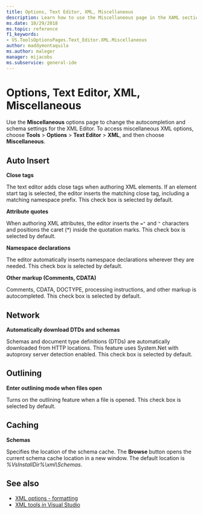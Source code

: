 ```yaml
---
title: Options, Text Editor, XML, Miscellaneous
description: Learn how to use the Miscellaneous page in the XAML section to to change the autocompletion and schema settings for the XML Editor.
ms.date: 10/29/2018
ms.topic: reference
f1_keywords:
- VS.ToolsOptionsPages.Text_Editor.XML.Miscellaneous
author: maddymontaquila
ms.author: maleger
manager: mijacobs
ms.subservice: general-ide
---
```

# Options, Text Editor, XML, Miscellaneous

Use the **Miscellaneous** options page to change the autocompletion and schema settings for the XML Editor. To access miscellaneous XML options, choose **Tools** > **Options** > **Text Editor** > **XML**, and then choose **Miscellaneous**.

## Auto Insert

**Close tags**

The text editor adds close tags when authoring XML elements. If an element start tag is selected, the editor inserts the matching close tag, including a matching namespace prefix. This check box is selected by default.

**Attribute quotes**

When authoring XML attributes, the editor inserts the `="` and `"` characters and positions the caret (**^**) inside the quotation marks. This check box is selected by default.

**Namespace declarations**

The editor automatically inserts namespace declarations wherever they are needed. This check box is selected by default.

**Other markup (Comments, CDATA)**

Comments, CDATA, DOCTYPE, processing instructions, and other markup is autocompleted. This check box is selected by default.

## Network

**Automatically download DTDs and schemas**

Schemas and document type definitions (DTDs) are automatically downloaded from HTTP locations. This feature uses System.Net with autoproxy server detection enabled. This check box is selected by default.

## Outlining

**Enter outlining mode when files open**

Turns on the outlining feature when a file is opened. This check box is selected by default.

## Caching

**Schemas**

Specifies the location of the schema cache. The **Browse** button opens the current schema cache location in a new window. The default location is *%VsInstallDir%\xml\Schemas*.

## See also

- [XML options - formatting](options-text-editor-xml-formatting.md)
- [XML tools in Visual Studio](../../xml-tools/xml-tools-in-visual-studio.md)
